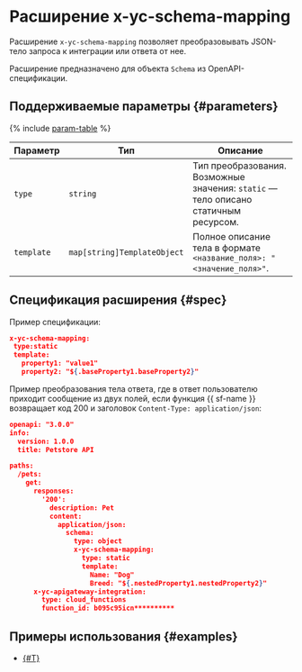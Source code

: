 # Расширение x-yc-schema-mapping

Расширение `x-yc-schema-mapping` позволяет преобразовывать JSON-тело запроса к интеграции или ответа от нее.

Расширение предназначено для объекта `Schema` из OpenAPI-спецификации.

 ## Поддерживаемые параметры {#parameters}

{% include [param-table](../../../_includes/api-gateway/parameters-table.md) %}

 Параметр | Тип | Описание
 --- | --- | ---
 `type` | `string` | Тип преобразования. Возможные значения: `static` — тело описано статичным ресурсом.
 `template` | `map[string]TemplateObject` | Полное описание тела в формате `<название_поля>: "<значение_поля>"`.

 ## Спецификация расширения {#spec}

 Пример спецификации:

 ```json
x-yc-schema-mapping:
  type:static
  template:
    property1: "value1"
    property2: "${.baseProperty1.baseProperty2}"
 ```

Пример преобразования тела ответа, где в ответ пользователю приходит сообщение из двух полей, если функция {{ sf-name }} возвращает код 200 и заголовок `Content-Type: application/json`:

```json
openapi: "3.0.0"
info:
  version: 1.0.0
  title: Petstore API

paths:
  /pets:
    get:
      responses:
        '200':
          description: Pet
          content:
            application/json:
              schema:
                type: object
                x-yc-schema-mapping:
                  type: static
                  template:
                    Name: "Dog"
                    Breed: "${.nestedProperty1.nestedProperty2}"
      x-yc-apigateway-integration:
        type: cloud_functions
        function_id: b095c95icn**********
```

## Примеры использования {#examples}

* [{#T}](../../tutorials/speechkit-integrarion-via-agi-gw.md)